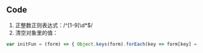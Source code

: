 ## Code

1. 正整数正则表达式：/^[1-9]\d*$/
2. 清空对象里的值：
  ``` javascript
  var initFun = (form) => { Object.keys(form).forEach(key => form[key] = "") }
  ```